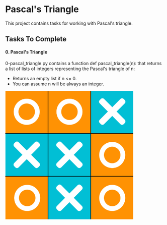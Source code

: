 # Pascal's Triangle
This project contains tasks for working with Pascal's triangle.

## Tasks To Complete
####  0. Pascal's Triangle
0-pascal_triangle.py contains a function def pascal_triangle(n): that returns a list of lists of integers representing the Pascal's triangle of n:
* Returns an empty list if n <= 0.
* You can assume n will be always an integer.

<img src="https://github.com/Cappu123/alx-interview/blob/master/tic%20tac%20toe.PNG?raw=true" />
